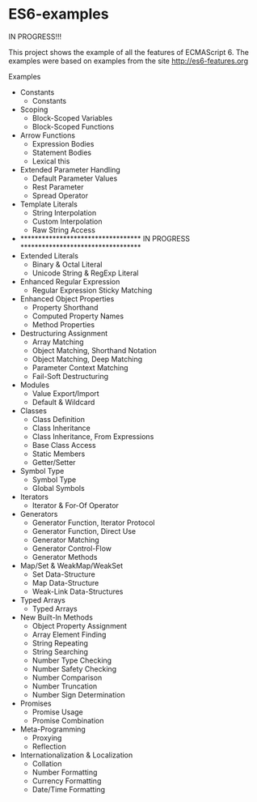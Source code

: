 # ES6-examples

IN PROGRESS!!!

This project shows the example of all the features of ECMAScript 6. The examples were based on examples from the site http://es6-features.org

Examples
* Constants
	* Constants 
* Scoping
	* Block-Scoped Variables 
	* Block-Scoped Functions 
* Arrow Functions
	* Expression Bodies
	* Statement Bodies 
	* Lexical this
* Extended Parameter Handling
	* Default Parameter Values 
	* Rest Parameter 
	* Spread Operator 
* Template Literals
	* String Interpolation 
	* Custom Interpolation 
	* Raw String Access 
* ********************************** IN PROGRESS **********************************
* Extended Literals
	* Binary & Octal Literal 
	* Unicode String & RegExp Literal 
* Enhanced Regular Expression
	* Regular Expression Sticky Matching 
* Enhanced Object Properties
	* Property Shorthand 
	* Computed Property Names 
	* Method Properties   
* Destructuring Assignment
	* Array Matching 
	* Object Matching, Shorthand Notation 
	* Object Matching, Deep Matching 
	* Parameter Context Matching 
	* Fail-Soft Destructuring 
* Modules
	* Value Export/Import 
	* Default & Wildcard 
* Classes
	* Class Definition 
	* Class Inheritance 
	* Class Inheritance, From Expressions 
	* Base Class Access 
	* Static Members 
	* Getter/Setter 
* Symbol Type
	* Symbol Type 
	* Global Symbols 
* Iterators  
	* Iterator & For-Of Operator 
* Generators
	* Generator Function, Iterator Protocol 
	* Generator Function, Direct Use 
	* Generator Matching 
	* Generator Control-Flow 
	* Generator Methods 
* Map/Set & WeakMap/WeakSet
	* Set Data-Structure 
	* Map Data-Structure 
	* Weak-Link Data-Structures 
* Typed Arrays
	* Typed Arrays 
* New Built-In Methods
	* Object Property Assignment 
	* Array Element Finding 
	* String Repeating 
	* String Searching 
	* Number Type Checking 
	* Number Safety Checking 
	* Number Comparison 
	* Number Truncation 
	* Number Sign Determination 
* Promises
	* Promise Usage 
	* Promise Combination 
* Meta-Programming
	* Proxying 
	* Reflection 
* Internationalization & Localization
	* Collation 
	* Number Formatting 
	* Currency Formatting 
	* Date/Time Formatting 
	
